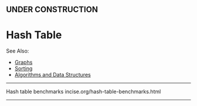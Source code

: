 

## UNDER CONSTRUCTION

# Hash Table

See Also:
- [Graphs](Graphs.md)
- [Sorting](Sorting.md)
- [Algorithms and Data Structures](AlgorithmsDataStructures.md)

---


Hash table benchmarks
incise.org/hash-table-benchmarks.html

---